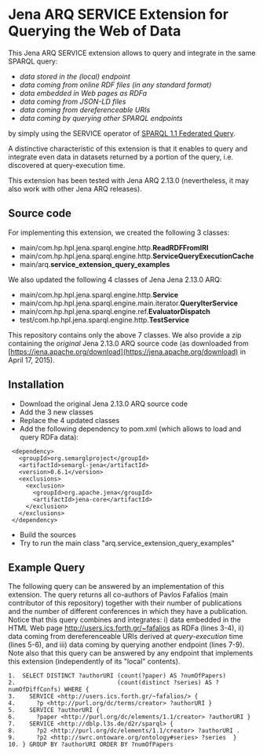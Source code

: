 # Jena ARQ SERVICE Extension for Querying the Web of Data

This Jena ARQ SERVICE extension allows to query and integrate in the same SPARQL query:
- *data stored in the (local) endpoint*
- *data coming from online RDF files (in any standard format)*
- *data embedded in Web pages as RDFa*
- *data coming from JSON-LD files*
- *data coming from dereferenceable URIs*
- *data coming by querying other SPARQL endpoints*

by simply using the SERVICE operator of [SPARQL 1.1 Federated Query](http://www.w3.org/TR/sparql11-federated-query/).

A distinctive characteristic of this extension is that it enables to
query and integrate even data in datasets returned by a portion of the query,
i.e. discovered at query-execution time. 

This extension has been tested with Jena ARQ 2.13.0 (nevertheless, it may also work with other Jena ARQ releases). 
 
## Source code

For implementing this extension, we created the following 3 classes:

- main/com.hp.hpl.jena.sparql.engine.http.**ReadRDFFromIRI**
- main/com.hp.hpl.jena.sparql.engine.http.**ServiceQueryExecutionCache**
- main/arq.**service_extension_query_examples**

We also updated the following 4 classes of Jena Jena 2.13.0 ARQ:

- main/com.hp.hpl.jena.sparql.engine.http.**Service**
- main/com.hp.hpl.jena.sparql.engine.main.iterator.**QueryIterService**
- main/com.hp.hpl.jena.sparql.engine.ref.**EvaluatorDispatch**
- test/com.hp.hpl.jena.sparql.engine.http.**TestService**

This repository contains only the above 7 classes. 
We also provide a zip containing the *original* Jena 2.13.0 ARQ source code
(as downloaded from [https://jena.apache.org/download](https://jena.apache.org/download) in April 17, 2015). 

## Installation

- Download the original Jena 2.13.0 ARQ source code
- Add the 3 new classes
- Replace the 4 updated classes
- Add the following dependency to pom.xml (which allows to load and query RDFa data):
```
 <dependency>
   <groupId>org.semarglproject</groupId>
   <artifactId>semargl-jena</artifactId>
   <version>0.6.1</version>
   <exclusions>
     <exclusion>
       <groupId>org.apache.jena</groupId>
       <artifactId>jena-core</artifactId>
     </exclusion>
   </exclusions>
 </dependency>
```	
- Build the sources
- Try to run the main class "arq.service_extension_query_examples"

## Example Query

The following query 
can be answered by an implementation of this extension.
The query returns all co-authors of Pavlos Fafalios (main contributor of this repository)
together with their number of publications and the number of different conferences
in which they have a publication.
Notice that this query combines and integrates:
i) data embedded in the HTML Web page http://users.ics.forth.gr/~fafalios as RDFa (lines 3-4),
ii) data coming from dereferenceable URIs derived at *query-execution* time (lines 5-6), and
iii) data coming by querying another endpoint (lines 7-9).
Note also that this query can be answered by any endpoint that implements
this extension (independently of its "local" contents).

```
1.  SELECT DISTINCT ?authorURI (count(?paper) AS ?numOfPapers)
2.                             (count(distinct ?series) AS ?numOfDiffConfs) WHERE {
3.    SERVICE <http://users.ics.forth.gr/~fafalios/> {
4.      ?p <http://purl.org/dc/terms/creator> ?authorURI }
5.    SERVICE ?authorURI { 
6.      ?paper <http://purl.org/dc/elements/1.1/creator> ?authorURI }
7.    SERVICE <http://dblp.l3s.de/d2r/sparql> {
8.      ?p2 <http://purl.org/dc/elements/1.1/creator> ?authorURI .
9.      ?p2 <http://swrc.ontoware.org/ontology#series> ?series  }
10. } GROUP BY ?authorURI ORDER BY ?numOfPapers
```


